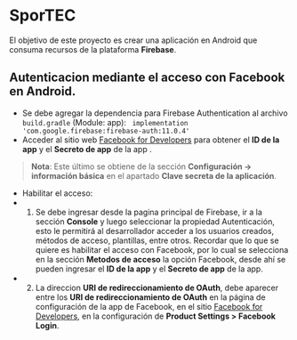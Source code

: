 # SporTEC

El objetivo de este proyecto es crear una aplicación en Android que consuma recursos de la plataforma **Firebase**.


## Autenticacion mediante el acceso con Facebook en Android.

- Se debe agregar la dependencia para Firebase Authentication al archivo `build.gradle` (Module: app): 
``` implementation 'com.google.firebase:firebase-auth:11.0.4'```
- Acceder al sitio web [Facebook for Developers](https://developers.facebook.com/) para obtener el **ID de la app** y el **Secreto de app** de la app .
> **Nota**: Este último se obtiene de la sección **Configuración -> información básica** en el apartado **Clave secreta de la aplicación**.
- Habilitar el acceso:
- 1. Se debe ingresar desde la pagina principal de Firebase, ir a la sección **Console** y luego seleccionar la propiedad Autenticación, esto le permitirá al desarrollador acceder a los usuarios creados, métodos de acceso, plantillas, entre otros. Recordar que lo que se quiere es habilitar el acceso con Facebook, por lo cual se selecciona en la sección **Metodos de acceso** la opción Facebook, desde ahí se pueden ingresar el **ID de la app** y el **Secreto de app** de la app. 
- 2. La direccion **URI de redireccionamiento de OAuth**, debe aparecer entre los **URI de redireccionamiento de OAuth** en la página de configuración de la app de Facebook, en el sitio [Facebook for Developers](https://developers.facebook.com/), en la configuración de **Product Settings > Facebook Login**.
